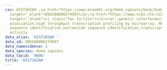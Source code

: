 ```yaml
---
csv: HIST1H2AH ,<a href="https://www.ensembl.org/Homo_sapiens/Gene/Summary?db=core;g=ENSG00000274997"
  target="_blank">ENSG00000274997</a>,<a href="https://www.ncbi.nlm.nih.gov/pubmed/28369544"
  target="_blank"><i class="fas fa-file"></i></a>",genetic interference,functional
  association,high throughput transcription profiling by microarray, HF73 cells,nucleotide
  sequence identification,nucleotide sequence identification,transcriptional regulation,down-regulates
  activity
data_alias: 'HIST1H2AH '
data_id: ENSG00000274997
data_numevidence: 1
data_species: Homo sapiens
data_taxid: '9606'
title: 'HIST1H2AH '
---
```

